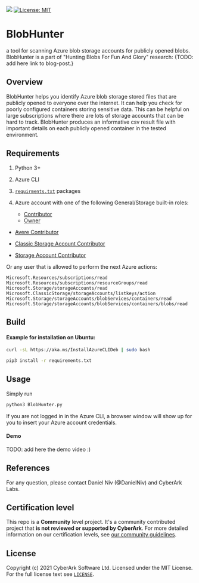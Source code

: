 ![](https://img.shields.io/badge/Certification%20Level-Community-28A745?link=https://github.com/cyberark/community/blob/master/Conjur/conventions/certification-levels.md) [![License: MIT](https://img.shields.io/badge/License-MIT-yellow.svg)](https://opensource.org/licenses/MIT)

# BlobHunter

a tool for scanning Azure blob storage accounts for publicly opened blobs.
BlobHunter is a part of  "Hunting Blobs For Fun And Glory" research: {TODO: add here link to blog-post.}

## Overview

BlobHunter helps you identify Azure blob storage stored files that are publicly opened to everyone over the internet.
It can help you check for poorly configured containers storing sensitive data.
This can be helpful on large subscriptions where there are lots of storage accounts that can be hard to track.
BlobHunter produces an informative csv result file with important details on each publicly opened container in the tested environment.

## Requirements

1. Python 3+

2. Azure CLI

3. [`requirments.txt`](requirments.txt) packages

4. Azure account with one of the following General/Storage built-in roles:

   -	[Contributor](https://docs.microsoft.com/en-us/azure/role-based-access-control/built-in-roles#contributor)
   -	[Owner](https://docs.microsoft.com/en-us/azure/role-based-access-control/built-in-roles#owner)
-	[Avere Contributor](https://docs.microsoft.com/en-us/azure/role-based-access-control/built-in-roles#avere-contributor)
   
   -	[Classic Storage Account Contributor](https://docs.microsoft.com/en-us/azure/role-based-access-control/built-in-roles#classic-storage-account-contributor)
-	[Storage Account Contributor](https://docs.microsoft.com/en-us/azure/role-based-access-control/built-in-roles#storage-account-contributor)
   
   Or any user that is allowed to perform the next Azure actions:
   
   ```
   Microsoft.Resources/subscriptions/read
   Microsoft.Resources/subscriptions/resourceGroups/read
   Microsoft.Storage/storageAccounts/read
   Microsoft.ClassicStorage/storageAccounts/listkeys/action
   Microsoft.Storage/storageAccounts/blobServices/containers/read
   Microsoft.Storage/storageAccounts/blobServices/containers/blobs/read
   ```

## Build

#### Example for installation on Ubuntu:

```bash
curl -sL https://aka.ms/InstallAzureCLIDeb | sudo bash
```

```bash
pip3 install -r requirements.txt
```

## Usage 

Simply run 

```python
python3 BlobHunter.py
```

If you are not logged in in the Azure CLI, a browser window will show up for you to insert your Azure account credentials.

#### Demo

TODO: add here the demo video :)

## References

For any question, please contact Daniel Niv (@DanielNiv) and CyberArk Labs.

## Certification level

This repo is a **Community** level project. It's a community contributed project that **is not reviewed or supported
by CyberArk**. For more detailed information on our certification levels, see [our community guidelines](https://github.com/cyberark/community/blob/master/Conjur/conventions/certification-levels.md#community).

## License

Copyright (c) 2021 CyberArk Software Ltd.
Licensed under the MIT License. 
For the full license text see [`LICENSE`](LICENSE).

